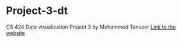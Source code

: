 # Project-3-dt
CS 424 Data visualization Project 3 by Mohammed Tanveer
<a href ='txnveer.github.io'> Link to the website <a>
